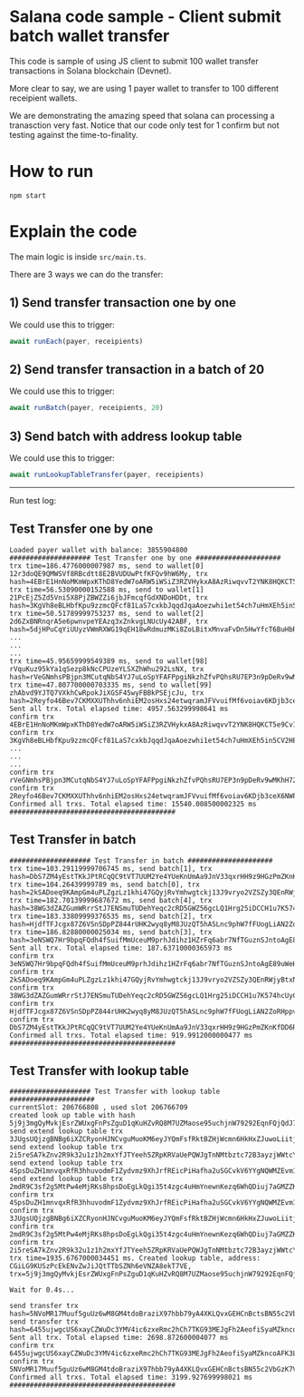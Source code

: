 # Salana code sample - Client submit batch wallet transfer

This code is sample of using JS client to submit 100 wallet transfer transactions in Solana blockchain (Devnet).

More clear to say, we are using 1 payer wallet to transfer to 100 different receipient wallets.

We are demonstrating the amazing speed that solana can processing a tranasction very fast. Notice that our code only test for 1 confirm but not testing against the time-to-finality.

# How to run

`npm start`

# Explain the code

The main logic is inside `src/main.ts`.

There are 3 ways we can do the transfer:

## 1) Send transfer transaction one by one

We could use this to trigger:
```typescript
await runEach(payer, receipients)
```

## 2) Send transfer transaction in a batch of 20

We could use this to trigger:
```typescript
await runBatch(payer, receipients, 20)
```

## 3) Send batch with address lookup table
We could use this to trigger:
```typescript
await runLookupTableTransfer(payer, receipients) 
```

----

Run test log:

## Test Transfer one by one

```
Loaded payer wallet with balance: 3855904800
#################### Test Transfer one by one #####################
trx time=186.4776000007987 ms, send to wallet[0] 12r3doQE9QMWSVf8RBcdtt8E2BVUDUwPtfKFQv9hW6My, trx hash=4EBrE1HnNoMKmWpxKThD8YedW7oARW5iWSiZ3RZVHykxA8AzRiwqvvT2YNK8HQKCT5e9Cv1HFzZnJbRRMGZzghzS
trx time=56.53090000152588 ms, send to wallet[1] 21PcEjZ5Zd5Vni5X8PjZBWZZi6jbJFmcqfGdXNDoHDDt, trx hash=3KgVh8eBLHbfKpu9zzmcQFcf81LaS7cxkbJqqdJqaAoezwhi1et54ch7uHmXEh5in5CV2HEH1Kg8MZS25NezheCe
trx time=50.51789999753237 ms, send to wallet[2] 2d6ZxBNRnqrA5e6pwnvpeYEAzq3xZnkvgLNUcUy42ABF, trx hash=5djHPuCqYiUUyzVWmRXWG19qEH18wRdmuzMKi8ZoLBitxMnvaFvDn5HwYfcT6BuHbRZ1fbtPWiBYen9U2rzKevUp
...
...
...
trx time=45.95659999549389 ms, send to wallet[98] rVquKuz95kYa1qSezp8kNcCPUzeYLSXZhWhu292LsNX, trx hash=rVeGNmhsPBjpn3MCutqNbS4YJ7uLoSpYFAFPpgiNkzhZfvPQhsRU7EP3n9pDeRv9wMKhH72jQWme4Ma9XbvVtwj
trx time=47.807700000703335 ms, send to wallet[99] zhAbvd9YJTQ7VXkhCwRpokJiXGSF45wyFBBkPSEjcJu, trx hash=2Reyfo46Bev7CKMXXUThhv6nhiEM2osHxs24etwqramJFVvuifMf6voiav6KDjb3ceX6NWPpQPmQbzjPjs7EVazF
Sent all trx. Total elapsed time: 4957.563299998641 ms
confirm trx 4EBrE1HnNoMKmWpxKThD8YedW7oARW5iWSiZ3RZVHykxA8AzRiwqvvT2YNK8HQKCT5e9Cv1HFzZnJbRRMGZzghzS
confirm trx 3KgVh8eBLHbfKpu9zzmcQFcf81LaS7cxkbJqqdJqaAoezwhi1et54ch7uHmXEh5in5CV2HEH1Kg8MZS25NezheCe
...
...
...
confirm trx rVeGNmhsPBjpn3MCutqNbS4YJ7uLoSpYFAFPpgiNkzhZfvPQhsRU7EP3n9pDeRv9wMKhH72jQWme4Ma9XbvVtwj
confirm trx 2Reyfo46Bev7CKMXXUThhv6nhiEM2osHxs24etwqramJFVvuifMf6voiav6KDjb3ceX6NWPpQPmQbzjPjs7EVazF
Confirmed all trxs. Total elapsed time: 15540.008500002325 ms
#########################################
```

## Test Transfer in batch

```
#################### Test Transfer in batch #####################
trx time=103.29119999706745 ms, send batch[1], trx hash=DbS7ZM4yEstTKkJPtRCqQC9tVT7UUM2Ye4YUeKnUmAa9JnV33qxrHH9z9HGzPmZKnKfDD6RPQDjbwnTYRRqrkuA
trx time=104.26439999789 ms, send batch[0], trx hash=2kSADoeq9KAmpGm4uPLZgzLz1khi47GQyjRvYmhwgtckj13J9vryo2VZSZy3QEnRWjyBtxNJZUaNoj45xtf9g9de
trx time=182.70139999687672 ms, send batch[4], trx hash=38WG3dZAZGumWRrrStJ7ENSmuTUDehYeqc2cRD5GWZ56gcLQ1Hrg25iDCCH1u7K574hcUyCoCs9iUnVaZ2SAAGJy
trx time=183.33809999376535 ms, send batch[2], trx hash=HjdfTFJcgx87Z6VSnSDpPZ844rUHK2wyq8yM8JUzQT5hASLnc9phW7fFUogLiAN2ZoRHppvB7SV1r2iTtQtjeTF
trx time=186.82880000025034 ms, send batch[3], trx hash=3eNSWQ7Hr9bpqFQdh4fSuifMmUceuM9prhJdihz1HZrFq6abr7NfTGuznSJntoAgE89uWeHTyEYJu1gs6sH9v1FQ
Sent all trx. Total elapsed time: 187.63710000365973 ms
confirm trx 3eNSWQ7Hr9bpqFQdh4fSuifMmUceuM9prhJdihz1HZrFq6abr7NfTGuznSJntoAgE89uWeHTyEYJu1gs6sH9v1FQ
confirm trx 2kSADoeq9KAmpGm4uPLZgzLz1khi47GQyjRvYmhwgtckj13J9vryo2VZSZy3QEnRWjyBtxNJZUaNoj45xtf9g9de
confirm trx 38WG3dZAZGumWRrrStJ7ENSmuTUDehYeqc2cRD5GWZ56gcLQ1Hrg25iDCCH1u7K574hcUyCoCs9iUnVaZ2SAAGJy
confirm trx HjdfTFJcgx87Z6VSnSDpPZ844rUHK2wyq8yM8JUzQT5hASLnc9phW7fFUogLiAN2ZoRHppvB7SV1r2iTtQtjeTF
confirm trx DbS7ZM4yEstTKkJPtRCqQC9tVT7UUM2Ye4YUeKnUmAa9JnV33qxrHH9z9HGzPmZKnKfDD6RPQDjbwnTYRRqrkuA
Confirmed all trxs. Total elapsed time: 919.9912000000477 ms
#########################################
```

## Test Transfer with lookup table

```
#################### Test Transfer with lookup table #####################
currentSlot: 206766808 , used slot 206766709
created look up table with hash 5j9j3mgQyMvkjEsrZWUxgFnPsZguD1qKuHZvRQ8M7UZMaose95uchjnW79292EqnFQjQdJ7K4ftUdUxnL64AygRp.
send extend lookup table trx 3JUgsUQjzgBNBg6iXZCRyonHJNCvguMuoKM6eyJYQmFsfRktBZHjWcmn6HkHxZJuwoLiitjfvkN2XPDi6TnaqBud.
send extend lookup table trx 2i5reSA7kZnv2R9k32u1z1h2mxYfJTYeeh5ZRpKRVaUePQWJgTnNMtbztc72B3ayzjWWtcYx5ebXdHZvEY3hdh4L.
send extend lookup table trx 4SpsDuZH1mnvqxRfR3hhuvodmF1Zydvmz9XhJrfREicPiHafha2uSGCvkV6YYgNQWMZEvm1tNsdBi4Xuzb5fRqS6.
send extend lookup table trx 2mdR9C3sf2g5MtPw4eMjRKs8hpsDoEgLkQgi35t4zgc4uHmYnewnKezq6WhQDiuj7aGMZZKnZswovEWAdEtbCinT.
confirm trx 4SpsDuZH1mnvqxRfR3hhuvodmF1Zydvmz9XhJrfREicPiHafha2uSGCvkV6YYgNQWMZEvm1tNsdBi4Xuzb5fRqS6
confirm trx 3JUgsUQjzgBNBg6iXZCRyonHJNCvguMuoKM6eyJYQmFsfRktBZHjWcmn6HkHxZJuwoLiitjfvkN2XPDi6TnaqBud
confirm trx 2mdR9C3sf2g5MtPw4eMjRKs8hpsDoEgLkQgi35t4zgc4uHmYnewnKezq6WhQDiuj7aGMZZKnZswovEWAdEtbCinT
confirm trx 2i5reSA7kZnv2R9k32u1z1h2mxYfJTYeeh5ZRpKRVaUePQWJgTnNMtbztc72B3ayzjWWtcYx5ebXdHZvEY3hdh4L
trx time=1935.6767000034451 ms. Created lookup table, address: CGiLG9KUSzPcEkENvZwJiJQtTTbSZNh6eVNZA8ekT7VE, trx=5j9j3mgQyMvkjEsrZWUxgFnPsZguD1qKuHZvRQ8M7UZMaose95uchjnW79292EqnFQjQdJ7K4ftUdUxnL64AygRp

Wait for 0.4s...

send transfer trx hash=5NVoMR17Muuf5guUz6wM8GM4tdoBraziX97hbb79yA4XKLQvxGEHCnBctsBN55c2VbGzK7Vim8Afqhs7Mfw6tgXs
send transfer trx hash=6455ujwgcUS6xayCZWuDc3YMV4ic6zxeRmc2hCh7TKG93MEJgFh2AeofiSyaMZkncoAFK3LvRu3zuxMAcq6xZ3HA
Sent all trx. Total elapsed time: 2698.872600004077 ms
confirm trx 6455ujwgcUS6xayCZWuDc3YMV4ic6zxeRmc2hCh7TKG93MEJgFh2AeofiSyaMZkncoAFK3LvRu3zuxMAcq6xZ3HA
confirm trx 5NVoMR17Muuf5guUz6wM8GM4tdoBraziX97hbb79yA4XKLQvxGEHCnBctsBN55c2VbGzK7Vim8Afqhs7Mfw6tgXs
Confirmed all trxs. Total elapsed time: 3199.927699998021 ms
#########################################
```